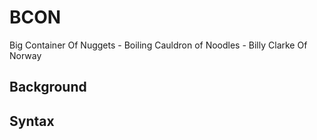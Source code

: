 # BCON
Big Container Of Nuggets - Boiling Cauldron of Noodles - Billy Clarke Of Norway

## Background

## Syntax